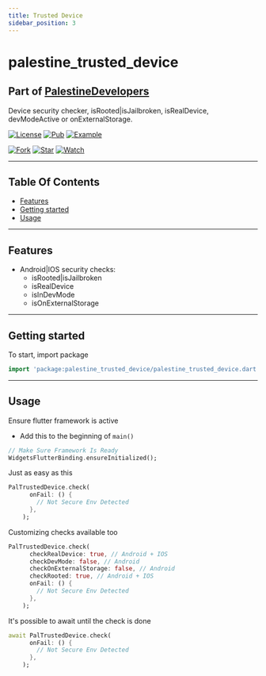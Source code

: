 ```yaml
---
title: Trusted Device
sidebar_position: 3
---
```


# palestine_trusted_device

## Part of [PalestineDevelopers](https://github.com/PalestineDevelopers)

Device security checker, isRooted|isJailbroken, isRealDevice, devModeActive or onExternalStorage.

[![License](https://img.shields.io/github/license/PalestineDevelopers/trusted_device)](https://github.com/PalestineDevelopers)
[![Pub](https://img.shields.io/badge/Palestine%20Trusted%20Device-pub-blue)](https://pub.dev/packages/palestine_trusted_device)
[![Example](https://img.shields.io/badge/Example-Ex-success)](https://pub.dev/packages/palestine_trusted_device/example)

[![Fork](https://img.shields.io/github/forks/PalestineDevelopers/trusted_device?style=social)](https://github.com/PalestineDevelopers/trusted_device)
[![Star](https://img.shields.io/github/stars/PalestineDevelopers/trusted_device?style=social)](https://github.com/PalestineDevelopers/trusted_device)
[![Watch](https://img.shields.io/github/watchers/PalestineDevelopers/trusted_device?style=social)](https://github.com/PalestineDevelopers/trusted_device)

---

## Table Of Contents

* [Features](#features)
* [Getting started](#getting-started)
* [Usage](#usage)

---

## Features

* Android|IOS security checks:
  * isRooted|isJailbroken
  * isRealDevice
  * isInDevMode
  * isOnExternalStorage

---

## Getting started

To start, import package

```dart
import 'package:palestine_trusted_device/palestine_trusted_device.dart';
```

---

## Usage

Ensure flutter framework is active

* Add this to the beginning of `main()`

```dart
// Make Sure Framework Is Ready
WidgetsFlutterBinding.ensureInitialized();
```

Just as easy as this

```dart
PalTrustedDevice.check(
      onFail: () {
        // Not Secure Env Detected
      },
    );
```

Customizing checks available too

```dart
PalTrustedDevice.check(
      checkRealDevice: true, // Android + IOS
      checkDevMode: false, // Android
      checkOnExternalStorage: false, // Android
      checkRooted: true, // Android + IOS
      onFail: () {
        // Not Secure Env Detected
      },
    );
```

It's possible to await until the check is done

```dart
await PalTrustedDevice.check(
      onFail: () {
        // Not Secure Env Detected
      },
    );
```
